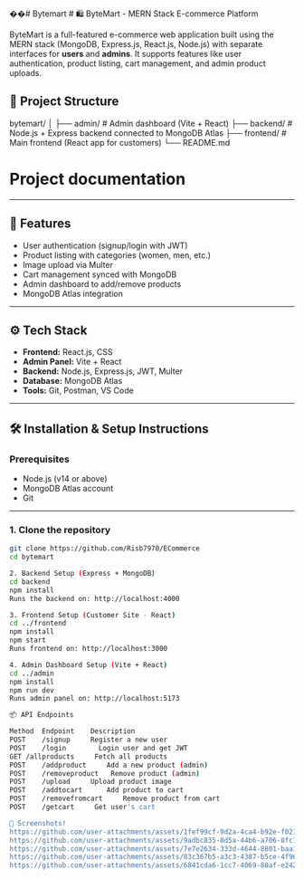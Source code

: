 ��#   B y t e m a r t 
 # 🛍️ ByteMart - MERN Stack E-commerce Platform

ByteMart is a full-featured e-commerce web application built using the MERN stack (MongoDB, Express.js, React.js, Node.js) with separate interfaces for **users** and **admins**. It supports features like user authentication, product listing, cart management, and admin product uploads.

## 📁 Project Structure

bytemart/ │ ├── admin/ # Admin dashboard (Vite + React) ├── backend/ # Node.js + Express backend connected to MongoDB Atlas ├── frontend/ # Main frontend (React app for customers) └── README.md 
# Project documentation


---

## 🚀 Features

- User authentication (signup/login with JWT)
- Product listing with categories (women, men, etc.)
- Image upload via Multer
- Cart management synced with MongoDB
- Admin dashboard to add/remove products
- MongoDB Atlas integration

---

## ⚙️ Tech Stack

- **Frontend:** React.js, CSS
- **Admin Panel:** Vite + React
- **Backend:** Node.js, Express.js, JWT, Multer
- **Database:** MongoDB Atlas
- **Tools:** Git, Postman, VS Code

---

## 🛠️ Installation & Setup Instructions

### Prerequisites

- Node.js (v14 or above)
- MongoDB Atlas account
- Git

---

### 1. Clone the repository

```bash
git clone https://github.com/Risb7970/ECommerce
cd bytemart

2. Backend Setup (Express + MongoDB)
cd backend
npm install
Runs the backend on: http://localhost:4000

3. Frontend Setup (Customer Site - React)
cd ../frontend
npm install
npm start
Runs frontend on: http://localhost:3000

4. Admin Dashboard Setup (Vite + React)
cd ../admin
npm install
npm run dev
Runs admin panel on: http://localhost:5173

📦 API Endpoints

Method	Endpoint	Description
POST	/signup  	Register a new user
POST	/login  	  Login user and get JWT
GET	/allproducts	 Fetch all products
POST	/addproduct 	Add a new product (admin)
POST	/removeproduct	 Remove product (admin)
POST	/upload   	Upload product image
POST	/addtocart  	Add product to cart
POST	/removefromcart 	Remove product from cart
POST	/getcart	 Get user's cart
 
📸 Screenshots!
https://github.com/user-attachments/assets/1fef99cf-9d2a-4ca4-b92e-f021a5d2072d
https://github.com/user-attachments/assets/9adbc835-8d5a-44b6-a706-8fc1ee20efcb
https://github.com/user-attachments/assets/7e7e2634-333d-4644-8801-baa1b6773446
https://github.com/user-attachments/assets/83c367b5-a3c3-4387-b5ce-4f96ef7c6b60
https://github.com/user-attachments/assets/6841cda6-1cc7-4069-80af-e2425a64bc9b



